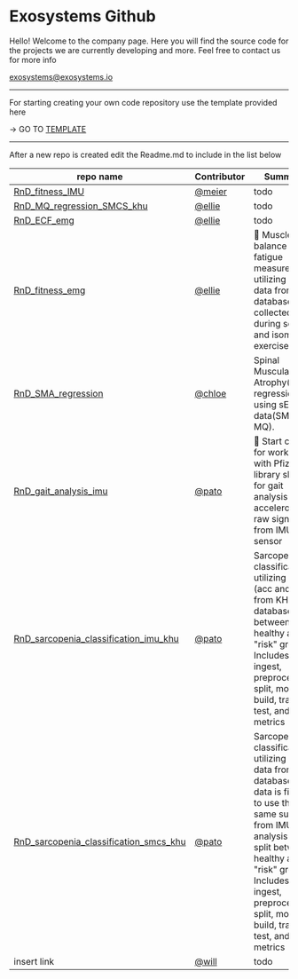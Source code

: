 # Exosystems Github

Hello! Welcome to the company page. 
Here you will find the source code for the projects we are currently developing and more.
Feel free to contact us for more info

exosystems@exosystems.io


---
For starting creating your own code repository use the template provided here

-> GO TO [TEMPLATE](https://github.com/Exosystems/RnD_template_repo)

---
After a new repo is created edit the Readme.md to include in the list below

| repo name | Contributor| Summary |
| --- | --- | --- |
| [RnD_fitness_IMU](https://github.com/Exosystems/RnD_fitness_IMU) | [@meier](https://github.com/Meier0105) | todo |
| [RnD_MQ_regression_SMCS_khu](https://github.com/Exosystems/RnD_MQ_regression_SMCS_khu) | [@ellie](https://github.com/ellie-exo) | todo |
| [RnD_ECF_emg](https://github.com/Exosystems/RnD_ECF_emg) | [@ellie](https://github.com/ellie-exo) | todo |
| [RnD_fitness_emg](https://github.com/Exosystems/RnD_fitness_emg) | [@ellie](https://github.com/ellie-exo) | :muscle: Muscle balance and fatigue measurement utilizing EMG data from our database, collected during squat and isometric exercises |
| [RnD_SMA_regression](https://github.com/Exosystems/RnD_SMA_regression) | [@chloe](https://github.com/soyoung-exo) | Spinal Muscular Atrophy(SMA) regression using sEMG data(SMA-MQ).|
| [RnD_gait_analysis_imu](https://github.com/Exosystems/RnD_gait_analysis_imu) | [@pato](https://github.com/patoalejor-exo)| :running: Start code for working with Pfizer's library skdh for gait analysis using accelerometer raw signal from IMU sensor |
| [RnD_sarcopenia_classification_imu_khu](https://github.com/Exosystems/RnD_sarcopenia_classification_imu_khu)| [@pato](https://github.com/patoalejor-exo) | Sarcopenia classification utilizing 4 IMU (acc and gyro) from KHU database between healthy and "risk" groups. Includes data ingest, preprocessing, split, model build, train, test, and metrics|
| [RnD_sarcopenia_classification_smcs_khu](https://github.com/Exosystems/RnD_sarcopenia_classification_smcs_khu)| [@pato](https://github.com/patoalejor-exo) | Sarcopenia classification utilizing SMCS data from KHU database, the data is filtered to use the same subjects from IMU analysis and split between healthy and "risk" groups. Includes data ingest, preprocessing, split, model build, train, test, and metrics|
| insert link | [@will](https://github.com/ExosystemsWill) | todo |
